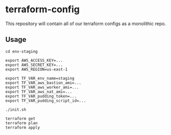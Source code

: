 # terraform-config

This repository will contain all of our terraform configs as a monolithic repo.

## Usage

    cd env-staging

    export AWS_ACCESS_KEY=...
    export AWS_SECRET_KEY=...
    export AWS_REGION=us-east-1

    export TF_VAR_env_name=staging
    export TF_VAR_aws_bastion_ami=...
    export TF_VAR_aws_worker_ami=...
    export TF_VAR_aws_nat_ami=...
    export TF_VAR_pudding_token=...
    export TF_VAR_pudding_script_id=...

    ./init.sh

    terraform get
    terraform plan
    terraform apply
